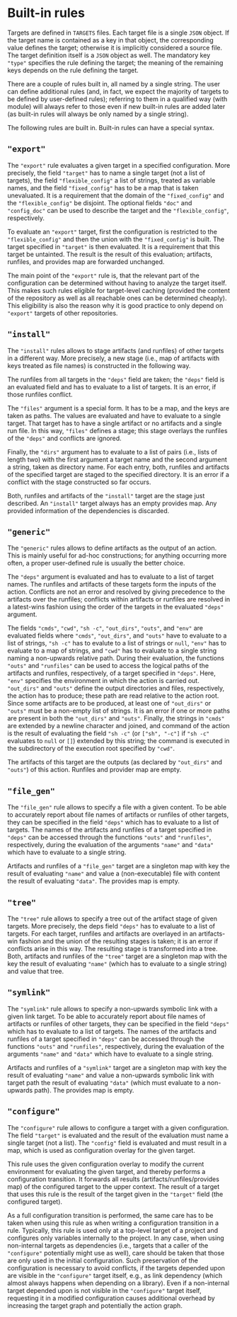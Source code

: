Built-in rules
==============

Targets are defined in `TARGETS` files. Each target file is a single
`JSON` object. If the target name is contained as a key in that object,
the corresponding value defines the target; otherwise it is implicitly
considered a source file. The target definition itself is a `JSON`
object as well. The mandatory key `"type"` specifies the rule defining
the target; the meaning of the remaining keys depends on the rule
defining the target.

There are a couple of rules built in, all named by a single string. The
user can define additional rules (and, in fact, we expect the majority
of targets to be defined by user-defined rules); referring to them in a
qualified way (with module) will always refer to those even if new
built-in rules are added later (as built-in rules will always be only
named by a single string).

The following rules are built in. Built-in rules can have a special
syntax.

`"export"`
----------

The `"export"` rule evaluates a given target in a specified
configuration. More precisely, the field `"target"` has to name a single
target (not a list of targets), the field `"flexible_config"` a list of
strings, treated as variable names, and the field `"fixed_config"` has
to be a map that is taken unevaluated. It is a requirement that the
domain of the `"fixed_config"` and the `"flexible_config"` be disjoint.
The optional fields `"doc"` and `"config_doc"` can be used to describe
the target and the `"flexible_config"`, respectively.

To evaluate an `"export"` target, first the configuration is restricted
to the `"flexible_config"` and then the union with the `"fixed_config"`
is built. The target specified in `"target"` is then evaluated. It is a
requirement that this target be untainted. The result is the result of
this evaluation; artifacts, runfiles, and provides map are forwarded
unchanged.

The main point of the `"export"` rule is, that the relevant part of the
configuration can be determined without having to analyze the target
itself. This makes such rules eligible for target-level caching
(provided the content of the repository as well as all reachable ones
can be determined cheaply). This eligibility is also the reason why it
is good practice to only depend on `"export"` targets of other
repositories.

`"install"`
-----------

The `"install"` rules allows to stage artifacts (and runfiles) of other
targets in a different way. More precisely, a new stage (i.e., map of
artifacts with keys treated as file names) is constructed in the
following way.

The runfiles from all targets in the `"deps"` field are taken; the
`"deps"` field is an evaluated field and has to evaluate to a list of
targets. It is an error, if those runfiles conflict.

The `"files"` argument is a special form. It has to be a map, and the
keys are taken as paths. The values are evaluated and have to evaluate
to a single target. That target has to have a single artifact or no
artifacts and a single run file. In this way, `"files"` defines a stage;
this stage overlays the runfiles of the `"deps"` and conflicts are
ignored.

Finally, the `"dirs"` argument has to evaluate to a list of pairs (i.e.,
lists of length two) with the first argument a target name and the
second argument a string, taken as directory name. For each entry, both,
runfiles and artifacts of the specified target are staged to the
specified directory. It is an error if a conflict with the stage
constructed so far occurs.

Both, runfiles and artifacts of the `"install"` target are the stage
just described. An `"install"` target always has an empty provides map.
Any provided information of the dependencies is discarded.

`"generic"`
-----------

The `"generic"` rules allows to define artifacts as the output of an
action. This is mainly useful for ad-hoc constructions; for anything
occurring more often, a proper user-defined rule is usually the better
choice.

The `"deps"` argument is evaluated and has to evaluate to a list of
target names. The runfiles and artifacts of these targets form the
inputs of the action. Conflicts are not an error and resolved by giving
precedence to the artifacts over the runfiles; conflicts within
artifacts or runfiles are resolved in a latest-wins fashion using the
order of the targets in the evaluated `"deps"` argument.

The fields `"cmds"`, `"cwd"`, `"sh -c"`, `"out_dirs"`, `"outs"`, and `"env"`
are evaluated fields where `"cmds"`, `"out_dirs"`, and `"outs"`
have to evaluate to a list of strings, `"sh -c"` has to evalute to
a list of strings or `null`, `"env"` has to evaluate to a map
of strings, and `"cwd"` has to evaluate to a single string naming a non-upwards
relative path. During their evaluation, the functions `"outs"` and
`"runfiles"` can be used to access the logical paths of the artifacts
and runfiles, respectively, of a target specified in `"deps"`. Here,
`"env"` specifies the environment in which the action is carried
out. `"out_dirs"` and `"outs"` define the output directories and
files, respectively, the action has to produce; these path are read
relative to the action root. Since some artifacts
are to be produced, at least one of `"out_dirs"` or `"outs"` must
be a non-empty list of strings. It is an error if one or more paths
are present in both the `"out_dirs"` and `"outs"`. Finally, the
strings in `"cmds"` are extended by a newline character and joined,
and command of the action is the result of evaluating the field
`"sh -c"` (or `["sh", "-c"]` if `"sh -c"` evaluates to `null` or
`[]`) extended by this string; the command is executed in the
subdirectory of the execution root specified by `"cwd"`.

The artifacts of this target are the outputs (as declared by
`"out_dirs"` and `"outs"`) of this action. Runfiles and provider map are
empty.

`"file_gen"`
------------

The `"file_gen"` rule allows to specify a file with a given content. To
be able to accurately report about file names of artifacts or runfiles
of other targets, they can be specified in the field `"deps"` which has
to evaluate to a list of targets. The names of the artifacts and
runfiles of a target specified in `"deps"` can be accessed through the
functions `"outs"` and `"runfiles"`, respectively, during the evaluation
of the arguments `"name"` and `"data"` which have to evaluate to a
single string.

Artifacts and runfiles of a `"file_gen"` target are a singleton map with
key the result of evaluating `"name"` and value a (non-executable) file
with content the result of evaluating `"data"`. The provides map is
empty.

`"tree"`
--------

The `"tree"` rule allows to specify a tree out of the artifact stage of
given targets. More precisely, the deps field `"deps"` has to evaluate
to a list of targets. For each target, runfiles and artifacts are
overlayed in an artifacts-win fashion and the union of the resulting
stages is taken; it is an error if conflicts arise in this way. The
resulting stage is transformed into a tree. Both, artifacts and runfiles
of the `"tree"` target are a singleton map with the key the result of
evaluating `"name"` (which has to evaluate to a single string) and value
that tree.

`"symlink"`
------------

The `"symlink"` rule allows to specify a non-upwards symbolic link with a
given link target. To be able to accurately report about file names of
artifacts or runfiles of other targets, they can be specified in the field
`"deps"` which has to evaluate to a list of targets. The names of the
artifacts and runfiles of a target specified in `"deps"` can be accessed
through the functions `"outs"` and `"runfiles"`, respectively, during the
evaluation of the arguments `"name"` and `"data"` which have to evaluate to
a single string.

Artifacts and runfiles of a `"symlink"` target are a singleton map with
key the result of evaluating `"name"` and value a non-upwards symbolic link
with target path the result of evaluating `"data"` (which must evaluate to
a non-upwards path). The provides map is empty.

`"configure"`
-------------

The `"configure"` rule allows to configure a target with a given
configuration. The field `"target"` is evaluated and the result of the
evaluation must name a single target (not a list). The `"config"` field
is evaluated and must result in a map, which is used as configuration overlay
for the given target.

This rule uses the given configuration overlay to modify the current
environment for evaluating the given target, and thereby performs a
configuration transition. It forwards all results
(artifacts/runfiles/provides map) of the configured target to the upper
context. The result of a target that uses this rule is the result of the
target given in the `"target"` field (the configured target).

As a full configuration transition is performed, the same care has to be
taken when using this rule as when writing a configuration transition in
a rule. Typically, this rule is used only at a top-level target of a
project and configures only variables internally to the project. In any
case, when using non-internal targets as dependencies (i.e., targets
that a caller of the `"configure"` potentially might use as well), care
should be taken that those are only used in the initial configuration.
Such preservation of the configuration is necessary to avoid conflicts,
if the targets depended upon are visible in the `"configure"` target
itself, e.g., as link dependency (which almost always happens when
depending on a library). Even if a non-internal target depended upon is
not visible in the `"configure"` target itself, requesting it in a
modified configuration causes additional overhead by increasing the
target graph and potentially the action graph.

